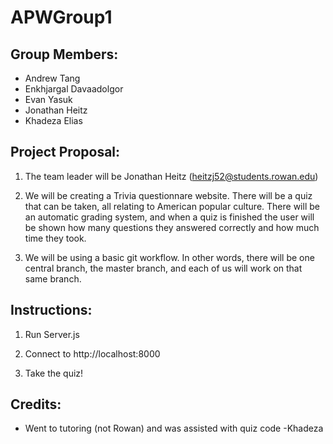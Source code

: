 # APWGroup1
## Group Members: 
* Andrew Tang
* Enkhjargal Davaadolgor
* Evan Yasuk
* Jonathan Heitz
* Khadeza Elias

## Project Proposal: 
1.  The team leader will be Jonathan Heitz (heitzj52@students.rowan.edu)

2.  We will be creating a Trivia questionnare website. There will be a quiz 
    that can be taken, all relating to American popular culture. There will be an automatic 
    grading system, and when a quiz is finished the user will be shown how many questions they answered 
    correctly and how much time they took. 

3.  We will be using a basic git workflow. In other words, there will be one central branch, 
    the master branch, and each of us will work on that same branch. 

## Instructions:
1.  Run Server.js

2.  Connect to http://localhost:8000

3.  Take the quiz!

## Credits:
* Went to tutoring (not Rowan) and was assisted with quiz code -Khadeza
